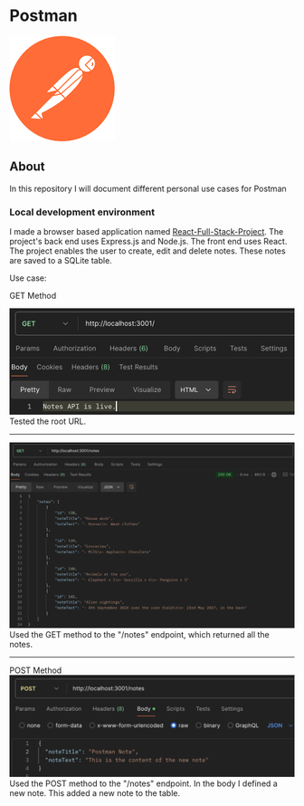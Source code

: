 # Postman

<img src="Postman Logo.png"/>

## About

In this repository I will document different personal use cases for Postman

### Local development environment

I made a browser based application named [React-Full-Stack-Project](https://github.com/KrisHHFI/React-Full-Stack-Project).
 The project's back end uses Express.js and Node.js. 
 The front end uses React. 
 The project enables the user to create, edit and delete notes.
 These notes are saved to a SQLite table.

Use case:

GET Method

<img src="React-Full-Stack-Project1.png" alt="React-Full-Stack-Project1">
Tested the root URL.

---

<img src="React-Full-Stack-Project2.png" alt="React-Full-Stack-Project2">
Used the GET method to the "/notes" endpoint, which returned all the notes.

---

POST Method
<img src="React-Full-Stack-Project3.png" alt="React-Full-Stack-Project3">
Used the POST method to the "/notes" endpoint. In the body I defined a new note. This added a new note to the table.
